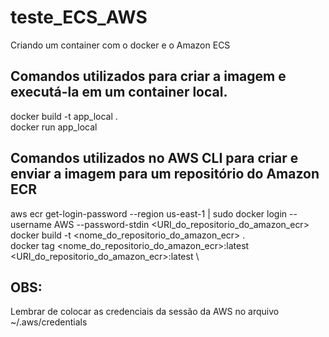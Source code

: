 # teste_ECS_AWS
Criando um container com o docker e o Amazon ECS

## Comandos utilizados para criar a imagem e executá-la em um container local.

docker build -t app_local . \
docker run app_local


## Comandos utilizados no AWS CLI para criar e enviar a imagem para um repositório do Amazon ECR

aws ecr get-login-password --region us-east-1 | sudo docker login --username AWS --password-stdin <URI_do_repositorio_do_amazon_ecr> \
docker build -t <nome_do_repositorio_do_amazon_ecr> . \
docker tag <nome_do_repositorio_do_amazon_ecr>:latest <URI_do_repositorio_do_amazon_ecr>:latest \

## OBS:

Lembrar de colocar as credenciais da sessão da AWS no arquivo ~/.aws/credentials

